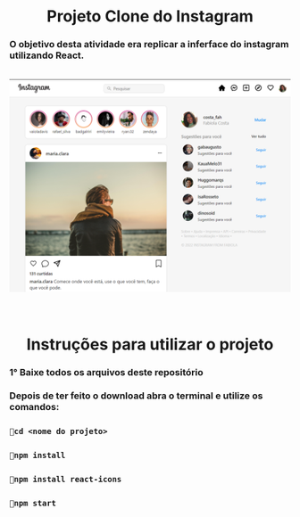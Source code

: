 <h1 align='center'>Projeto Clone do Instagram</h1>
<h3>O objetivo desta atividade era replicar a inferface do instagram utilizando React.</h3><br>
<img src='src/componentes/img/print.png'/>
<br><br><br>

<h1 align='center'>Instruções para utilizar o projeto</h1>
<h3>1° Baixe todos os arquivos deste repositório</h3>
<h3>Depois de ter feito o download abra o terminal e utilize os comandos:</h3>



### `🔹cd <nome do projeto>`

### `🔹npm install` 

### `🔹npm install react-icons`

### `🔹npm start`
